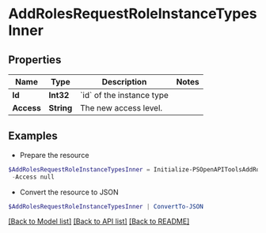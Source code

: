 # AddRolesRequestRoleInstanceTypesInner
## Properties

Name | Type | Description | Notes
------------ | ------------- | ------------- | -------------
**Id** | **Int32** | &#x60;id&#x60; of the instance type | 
**Access** | **String** | The new access level. | 

## Examples

- Prepare the resource
```powershell
$AddRolesRequestRoleInstanceTypesInner = Initialize-PSOpenAPIToolsAddRolesRequestRoleInstanceTypesInner  -Id null `
 -Access null
```

- Convert the resource to JSON
```powershell
$AddRolesRequestRoleInstanceTypesInner | ConvertTo-JSON
```

[[Back to Model list]](../README.md#documentation-for-models) [[Back to API list]](../README.md#documentation-for-api-endpoints) [[Back to README]](../README.md)

